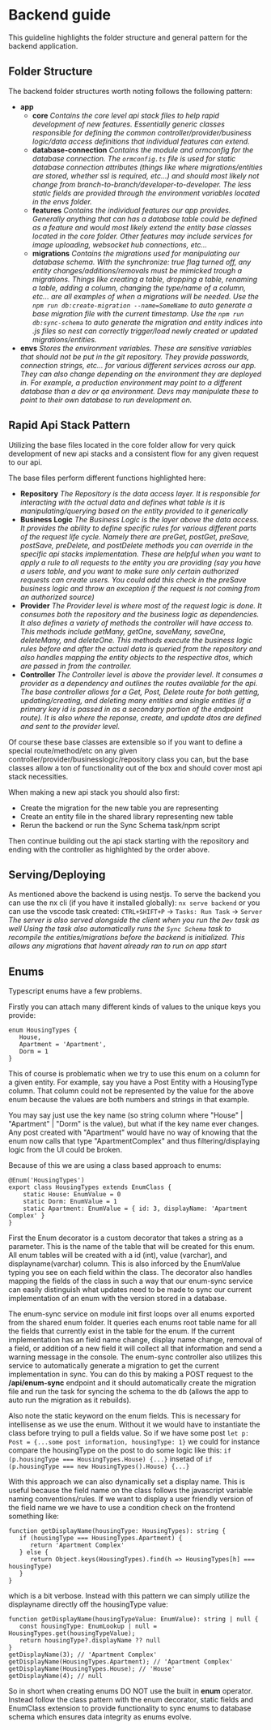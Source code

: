 # Backend guide

This guideline highlights the folder structure and general pattern for the backend application.

## Folder Structure

The backend folder structures worth noting follows the following pattern:

- **app**
  - **core**
    _Contains the core level api stack files to help rapid development of new features. Essentially generic classes responsible for defining the common controller/provider/business logic/data access definitions that individual features can extend._
  - **database-connection**
    _Contains the module and ormconfig for the database connection. The `ormconfig.ts` file is used for static database connection attributes (things like where migrations/entities are stored, whether ssl is required, etc...) and should most likely not change from branch-to-branch/developer-to-developer. The less static fields are provided through the environment variables located in the envs folder._
  - **features**
    _Contains the individual features our app provides. Generally anything that can has a database table could be defined as a feature and would most likely extend the entity base classes located in the core folder. Other features may include services for image uploading, websocket hub connections, etc..._
  - **migrations**
    _Contains the migrations used for manipulating our database schema. With the synchronize: true flag turned off, any entity changes/additions/removals must be mimicked trough a migrations. Things like creating a table, dropping a table, renaming a table, adding a column, changing the type/name of a column, etc... are all examples of when a migrations will be needed. Use the `npm run db:create-migration --name=SomeName` to auto generate a base migration file with the current timestamp. Use the `npm run db:sync-schema` to auto generate the migration and entity indices into .js files so nest can correctly trigger/load newly created or updated migrations/entities._
- **envs**
  _Stores the environment variables. These are sensitive variables that should not be put in the git repository. They provide passwords, connection strings, etc... for various different services across our app. They can also change depending on the environment they are deployed in. For example, a production environment may point to a different database than a dev or qa environment. Devs may manipulate these to point to their own database to run development on._

## Rapid Api Stack Pattern

Utilizing the base files located in the core folder allow for very quick development of new api stacks and a consistent flow for any given request to our api.

The base files perform different functions highlighted here:

- **Repository**
  _The Repository is the data access layer. It is responsible for interacting with the actual data and defines what table is it is manipulating/querying based on the entity provided to it generically_
- **Business Logic**
  _The Business Logic is the layer above the data access. It provides the ability to define specific rules for various different parts of the request life cycle. Namely there are preGet, postGet, preSave, postSave, preDelete, and postDelete methods you can override in the specific api stacks implementation. These are helpful when you want to apply a rule to all requests to the entity you are providing (say you have a users table, and you want to make sure only certain authorized requests can create users. You could add this check in the preSave business logic and throw an exception if the request is not coming from an authorized source)_
- **Provider**
  _The Provider level is where most of the request logic is done. It consumes both the repository and the business logic as dependencies. It also defines a variety of methods the controller will have access to. This methods include getMany, getOne, saveMany, saveOne, deleteMany, and deleteOne. This methods execute the business logic rules before and after the actual data is queried from the repository and also handles mapping the entity objects to the respective dtos, which are passed in from the controller._
- **Controller**
  _The Controller level is above the provider level. It consumes a provider as a dependency and outlines the routes available for the api. The base controller allows for a Get, Post, Delete route for both getting, updating/creating, and deleting many entities and single entities (if a primary key id is passed in as a secondary portion of the endpoint route). It is also where the reponse, create, and update dtos are defined and sent to the provider level._

Of course these base classes are extensible so if you want to define a special route/method/etc on any given controller/provider/businesslogic/repository class you can, but the base classes allow a ton of functionality out of the box and should cover most api stack necessities.

When making a new api stack you should also first:

- Create the migration for the new table you are representing
- Create an entity file in the shared library representing new table
- Rerun the backend or run the Sync Schema task/npm script

Then continue building out the api stack starting with the repository and ending with the controller as highlighted by the order above.

## Serving/Deploying

As mentioned above the backend is using nestjs. To serve the backend you can use the nx cli (if you have it installed globally):
`nx serve backend`
or you can use the vscode task created:
`CTRL+SHIFT+P` &rarr; `Tasks: Run Task` &rarr; `Server`
_The server is also served alongside the client when you run the `Dev` task as well_
_Using the task also automatically runs the `Sync Schema` task to recompile the entities/migrations before the backend is initialized. This allows any migrations that havent already ran to run on app start_

## Enums

Typescript enums have a few problems.

Firstly you can attach many different kinds of values to the unique keys you provide:

```
enum HousingTypes {
   House,
   Apartment = 'Apartment',
   Dorm = 1
}
```

This of course is problematic when we try to use this enum on a column for a given entity. For example, say you have a Post Entity with a HousingType column. That column could not be represented by the value for the above enum because the values are both numbers and strings in that example.

You may say just use the key name (so string column where "House" | "Apartment" | "Dorm" is the value), but what if the key name ever changes. Any post created with "Apartment" would have no way of knowing that the enum now calls that type "ApartmentComplex" and thus filtering/displaying logic from the UI could be broken.

Because of this we are using a class based approach to enums:

```
@Enum('HousingTypes')
export class HousingTypes extends EnumClass {
    static House: EnumValue = 0
    static Dorm: EnumValue = 1
    static Apartment: EnumValue = { id: 3, displayName: 'Apartment Complex' }
}
```

First the Enum decorator is a custom decorator that takes a string as a parameter. This is the name of the table that will be created for this enum. All enum tables will be created with a id (int), value (varchar), and displayname(varchar) column. This is also inforced by the EnumValue typing you see on each field within the class. The decorator also handles mapping the fields of the class in such a way that our enum-sync service can easily distinguish what updates need to be made to sync our current implementation of an enum with the version stored in a database.

The enum-sync service on module init first loops over all enums exported from the shared enum folder. It queries each enums root table name for all the fields that currently exist in the table for the enum. If the current implementation has an field name change, display name change, removal of a field, or addition of a new field it will collect all that information and send a warning message in the console. The enum-sync controller also utilizes this service to automatically generate a migration to get the current implementation in sync. You can do this by making a POST request to the **/api/enum-sync** endpoint and it should automatically create the migration file and run the task for syncing the schema to the db (allows the app to auto run the migration as it rebuilds).

Also note the static keyword on the enum fields. This is necessary for intellisense as we use the enum. Without it we would have to instantiate the class before trying to pull a fields value. So if we have some post `let p: Post = {...some post information, housingType: 1}` we could for instance compare the housingType on the post to do some logic like this: `if (p.housingType === HousingTypes.House) {...}` insetad of `if (p.housingType === new HousingTypes().House) {...}`

With this approach we can also dynamically set a display name. This is useful because the field name on the class follows the javascript variable naming conventions/rules. If we want to display a user friendly version of the field name we we have to use a condition check on the frontend something like:

```
function getDisplayName(housingType: HousingTypes): string {
   if (housingType === HousingTypes.Apartment) {
      return 'Apartment Complex'
   } else {
      return Object.keys(HousingTypes).find(h => HousingTypes[h] === housingType)
   }
}
```

which is a bit verbose. Instead with this pattern we can simply utilize the displayname directly off the housingType value:

```
function getDisplayName(housingTypeValue: EnumValue): string | null {
   const housingType: EnumLookup | null = HousingTypes.get(housingTypeValue);
   return housingType?.displayName ?? null
}
getDisplayName(3); // 'Apartment Complex'
getDisplayName(HousingTypes.Apartment); // 'Apartment Complex'
getDisplayName(HousingTypes.House); // 'House'
getDisplayName(4); // null
```

So in short when creating enums DO NOT use the built in **enum** operator. Instead follow the class pattern with the enum decorator, static fields and EnumClass extension to provide functionality to sync enums to database schema which ensures data integrity as enums evolve.
